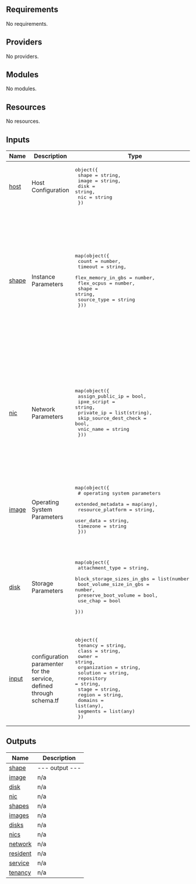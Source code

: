 ## Requirements

No requirements.

## Providers

No providers.

## Modules

No modules.

## Resources

No resources.

## Inputs

| Name | Description | Type | Default | Required |
|------|-------------|------|---------|:--------:|
| <a name="input_host"></a> [host](#input\_host) | Host Configuration | <pre>object({<br>        shape = string,<br>        image = string,<br>        disk  = string,<br>        nic   = string<br>    })</pre> | <pre>{<br>  "disk": "san",<br>  "image": "linux",<br>  "nic": "private",<br>  "shape": "small"<br>}</pre> | no |
| <a name="input_shape"></a> [shape](#input\_shape) | Instance Parameters | <pre>map(object({<br>        count              = number,<br>        timeout            = string,<br>        flex_memory_in_gbs = number,<br>        flex_ocpus         = number,<br>        shape              = string,<br>        source_type        = string<br>    }))</pre> | <pre>{<br>  "medium": {<br>    "count": 1,<br>    "flex_memory_in_gbs": null,<br>    "flex_ocpus": null,<br>    "shape": "VM.Standard2.4",<br>    "source_type": "image",<br>    "timeout": "25m"<br>  },<br>  "small": {<br>    "count": 1,<br>    "flex_memory_in_gbs": null,<br>    "flex_ocpus": null,<br>    "shape": "VM.Standard2.1",<br>    "source_type": "image",<br>    "timeout": "25m"<br>  }<br>}</pre> | no |
| <a name="input_nic"></a> [nic](#input\_nic) | Network Parameters | <pre>map(object({<br>        assign_public_ip       = bool,<br>        ipxe_script            = string,<br>        private_ip             = list(string),<br>        skip_source_dest_check = bool,<br>        vnic_name              = string<br>    }))</pre> | <pre>{<br>  "private": {<br>    "assign_public_ip": false,<br>    "ipxe_script": null,<br>    "private_ip": [],<br>    "skip_source_dest_check": false,<br>    "vnic_name": "private"<br>  },<br>  "public": {<br>    "assign_public_ip": true,<br>    "ipxe_script": null,<br>    "private_ip": [],<br>    "skip_source_dest_check": false,<br>    "vnic_name": "public"<br>  }<br>}</pre> | no |
| <a name="input_image"></a> [image](#input\_image) | Operating System Parameters | <pre>map(object({<br>        # operating system parameters<br>        extended_metadata = map(any),<br>        resource_platform = string,<br>        user_data         = string,<br>        timezone          = string<br>    }))</pre> | <pre>{<br>  "linux": {<br>    "extended_metadata": {},<br>    "resource_platform": "linux",<br>    "timezone": "UTC",<br>    "user_data": null<br>  }<br>}</pre> | no |
| <a name="input_disk"></a> [disk](#input\_disk) | Storage Parameters | <pre>map(object({<br>        attachment_type            = string,<br>        block_storage_sizes_in_gbs = list(number),<br>        boot_volume_size_in_gbs    = number,<br>        preserve_boot_volume       = bool,<br>        use_chap                   = bool<br>    }))</pre> | <pre>{<br>  "san": {<br>    "attachment_type": "paravirtualized",<br>    "block_storage_sizes_in_gbs": [<br>      50<br>    ],<br>    "boot_volume_size_in_gbs": null,<br>    "preserve_boot_volume": false,<br>    "use_chap": false<br>  }<br>}</pre> | no |
| <a name="input_input"></a> [input](#input\_input) | configuration paramenter for the service, defined through schema.tf | <pre>object({<br>        tenancy      = string,<br>        class        = string,<br>        owner        = string,<br>        organization = string,<br>        solution     = string,<br>        repository   = string,<br>        stage        = string,<br>        region       = string,<br>        domains      = list(any),<br>        segments     = list(any)<br>    })</pre> | n/a | yes |

## Outputs

| Name | Description |
|------|-------------|
| <a name="output_shape"></a> [shape](#output\_shape) | --- output --- |
| <a name="output_image"></a> [image](#output\_image) | n/a |
| <a name="output_disk"></a> [disk](#output\_disk) | n/a |
| <a name="output_nic"></a> [nic](#output\_nic) | n/a |
| <a name="output_shapes"></a> [shapes](#output\_shapes) | n/a |
| <a name="output_images"></a> [images](#output\_images) | n/a |
| <a name="output_disks"></a> [disks](#output\_disks) | n/a |
| <a name="output_nics"></a> [nics](#output\_nics) | n/a |
| <a name="output_network"></a> [network](#output\_network) | n/a |
| <a name="output_resident"></a> [resident](#output\_resident) | n/a |
| <a name="output_service"></a> [service](#output\_service) | n/a |
| <a name="output_tenancy"></a> [tenancy](#output\_tenancy) | n/a |
